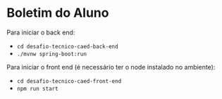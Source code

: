 # Boletim do Aluno

Para iniciar o back end:
- <code>cd desafio-tecnico-caed-back-end</code>
- <code>./mvnw spring-boot:run</code>

Para iniciar o front end (é necessário ter o node instalado no ambiente):
- <code>cd desafio-tecnico-caed-front-end</code>
- <code>npm run start</code>
